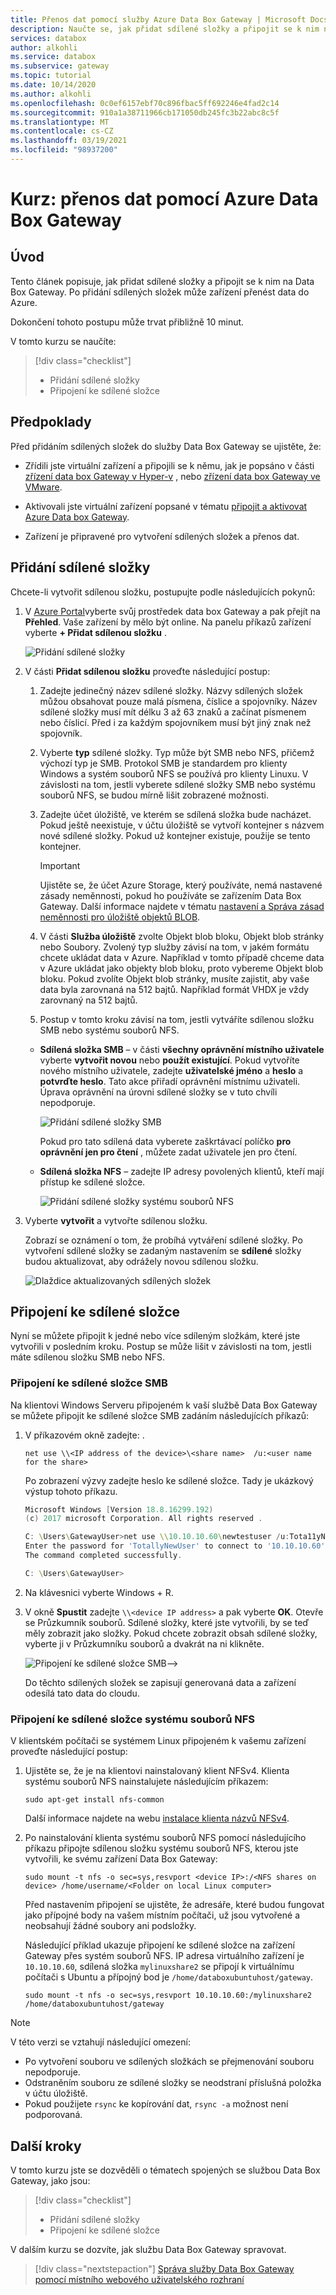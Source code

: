 ```yaml
---
title: Přenos dat pomocí služby Azure Data Box Gateway | Microsoft Docs
description: Naučte se, jak přidat sdílené složky a připojit se k nim na Azure Data Box Gateway a že vaše zařízení Data Box Gateway může přenášet data do Azure.
services: databox
author: alkohli
ms.service: databox
ms.subservice: gateway
ms.topic: tutorial
ms.date: 10/14/2020
ms.author: alkohli
ms.openlocfilehash: 0c0ef6157ebf70c896fbac5ff692246e4fad2c14
ms.sourcegitcommit: 910a1a38711966cb171050db245fc3b22abc8c5f
ms.translationtype: MT
ms.contentlocale: cs-CZ
ms.lasthandoff: 03/19/2021
ms.locfileid: "98937200"
---
```

# <a name="tutorial-transfer-data-with-azure-data-box-gateway"></a>Kurz: přenos dat pomocí Azure Data Box Gateway


## <a name="introduction"></a>Úvod

Tento článek popisuje, jak přidat sdílené složky a připojit se k nim na Data Box Gateway. Po přidání sdílených složek může zařízení přenést data do Azure.

Dokončení tohoto postupu může trvat přibližně 10 minut.

V tomto kurzu se naučíte:

> [!div class="checklist"]
>
> * Přidání sdílené složky
> * Připojení ke sdílené složce

## <a name="prerequisites"></a>Předpoklady

Před přidáním sdílených složek do služby Data Box Gateway se ujistěte, že:

- Zřídili jste virtuální zařízení a připojili se k němu, jak je popsáno v části [zřízení data box Gateway v Hyper-v](data-box-gateway-deploy-provision-hyperv.md) , nebo [zřízení data box Gateway ve VMware](data-box-gateway-deploy-provision-vmware.md).

- Aktivovali jste virtuální zařízení popsané v tématu [připojit a aktivovat Azure Data box Gateway](data-box-gateway-deploy-connect-setup-activate.md).

- Zařízení je připravené pro vytvoření sdílených složek a přenos dat.

## <a name="add-a-share"></a>Přidání sdílené složky

Chcete-li vytvořit sdílenou složku, postupujte podle následujících pokynů:

1. V [Azure Portal](https://portal.azure.com/)vyberte svůj prostředek data box Gateway a pak přejít na **Přehled**. Vaše zařízení by mělo být online. Na panelu příkazů zařízení vyberte **+ Přidat sdílenou složku** .
   
   ![Přidání sdílené složky](./media/data-box-gateway-deploy-add-shares/click-add-share.png)

4. V části **Přidat sdílenou složku** proveďte následující postup:

    1. Zadejte jedinečný název sdílené složky. Názvy sdílených složek můžou obsahovat pouze malá písmena, číslice a spojovníky. Název sdílené složky musí mít délku 3 až 63 znaků a začínat písmenem nebo číslicí. Před i za každým spojovníkem musí být jiný znak než spojovník.
    
    2. Vyberte **typ** sdílené složky. Typ může být SMB nebo NFS, přičemž výchozí typ je SMB. Protokol SMB je standardem pro klienty Windows a systém souborů NFS se používá pro klienty Linuxu. V závislosti na tom, jestli vyberete sdílené složky SMB nebo systému souborů NFS, se budou mírně lišit zobrazené možnosti.

    3. Zadejte účet úložiště, ve kterém se sdílená složka bude nacházet. Pokud ještě neexistuje, v účtu úložiště se vytvoří kontejner s názvem nové sdílené složky. Pokud už kontejner existuje, použije se tento kontejner.
       > [!IMPORTANT]
       > Ujistěte se, že účet Azure Storage, který používáte, nemá nastavené zásady neměnnosti, pokud ho používáte se zařízením Data Box Gateway. Další informace najdete v tématu [nastavení a Správa zásad neměnnosti pro úložiště objektů BLOB](../storage/blobs/storage-blob-immutability-policies-manage.md).
    
    4. V části **Služba úložiště** zvolte Objekt blob bloku, Objekt blob stránky nebo Soubory. Zvolený typ služby závisí na tom, v jakém formátu chcete ukládat data v Azure. Například v tomto případě chceme data v Azure ukládat jako objekty blob bloku, proto vybereme Objekt blob bloku. Pokud zvolíte Objekt blob stránky, musíte zajistit, aby vaše data byla zarovnaná na 512 bajtů. Například formát VHDX je vždy zarovnaný na 512 bajtů.
   
    5. Postup v tomto kroku závisí na tom, jestli vytváříte sdílenou složku SMB nebo systému souborů NFS.
     
    - **Sdílená složka SMB** – v části **všechny oprávnění místního uživatele** vyberte **vytvořit novou** nebo **použít existující**. Pokud vytvoříte nového místního uživatele, zadejte **uživatelské jméno** a **heslo** a **potvrďte heslo**. Tato akce přiřadí oprávnění místnímu uživateli. Úprava oprávnění na úrovni sdílené složky se v tuto chvíli nepodporuje.
    
        ![Přidání sdílené složky SMB](./media/data-box-gateway-deploy-add-shares/add-share-smb-1.png)
        
        Pokud pro tato sdílená data vyberete zaškrtávací políčko **pro oprávnění jen pro čtení** , můžete zadat uživatele jen pro čtení.
        
    - **Sdílená složka NFS** – zadejte IP adresy povolených klientů, kteří mají přístup ke sdílené složce.

        ![Přidání sdílené složky systému souborů NFS](./media/data-box-gateway-deploy-add-shares/add-share-nfs-1.png)
   
9. Vyberte **vytvořit** a vytvořte sdílenou složku.
    
    Zobrazí se oznámení o tom, že probíhá vytváření sdílené složky. Po vytvoření sdílené složky se zadaným nastavením se **sdílené** složky budou aktualizovat, aby odrážely novou sdílenou složku.
    
    ![Dlaždice aktualizovaných sdílených složek](./media/data-box-gateway-deploy-add-shares/updated-list-of-shares.png) 

## <a name="connect-to-the-share"></a>Připojení ke sdílené složce

Nyní se můžete připojit k jedné nebo více sdíleným složkám, které jste vytvořili v posledním kroku. Postup se může lišit v závislosti na tom, jestli máte sdílenou složku SMB nebo NFS.

### <a name="connect-to-an-smb-share"></a>Připojení ke sdílené složce SMB

Na klientovi Windows Serveru připojeném k vaší službě Data Box Gateway se můžete připojit ke sdílené složce SMB zadáním následujících příkazů:


1. V příkazovém okně zadejte: .

    `net use \\<IP address of the device>\<share name>  /u:<user name for the share>`

    Po zobrazení výzvy zadejte heslo ke sdílené složce. Tady je ukázkový výstup tohoto příkazu.

    ```powershell
    Microsoft Windows [Version 18.8.16299.192) 
    (c) 2017 microsoft Corporation. All rights reserved . 
    
    C: \Users\GatewayUser>net use \\10.10.10.60\newtestuser /u:Tota11yNewUser 
    Enter the password for 'TotallyNewUser' to connect to '10.10.10.60'  
    The command completed successfully. 
    
    C: \Users\GatewayUser>
    ```   


2. Na klávesnici vyberte Windows + R. 
3. V okně **Spustit** zadejte `\\<device IP address>` a pak vyberte **OK**. Otevře se Průzkumník souborů. Sdílené složky, které jste vytvořili, by se teď měly zobrazit jako složky. Pokud chcete zobrazit obsah sdílené složky, vyberte ji v Průzkumníku souborů a dvakrát na ni klikněte.
 
    ![Připojení ke sdílené složce SMB](./media/data-box-gateway-deploy-add-shares/connect-to-share2.png)-->

    Do těchto sdílených složek se zapisují generovaná data a zařízení odesílá tato data do cloudu.

### <a name="connect-to-an-nfs-share"></a>Připojení ke sdílené složce systému souborů NFS

V klientském počítači se systémem Linux připojeném k vašemu zařízení proveďte následující postup:

1. Ujistěte se, že je na klientovi nainstalovaný klient NFSv4. Klienta systému souborů NFS nainstalujete následujícím příkazem:

   `sudo apt-get install nfs-common`

    Další informace najdete na webu [instalace klienta názvů NFSv4](https://help.ubuntu.com/community/SettingUpNFSHowTo#NFSv4_client).

2. Po nainstalování klienta systému souborů NFS pomocí následujícího příkazu připojte sdílenou složku systému souborů NFS, kterou jste vytvořili, ke svému zařízení Data Box Gateway:

   `sudo mount -t nfs -o sec=sys,resvport <device IP>:/<NFS shares on device> /home/username/<Folder on local Linux computer>`

    Před nastavením připojení se ujistěte, že adresáře, které budou fungovat jako přípojné body na vašem místním počítači, už jsou vytvořené a neobsahují žádné soubory ani podsložky.

    Následující příklad ukazuje připojení ke sdílené složce na zařízení Gateway přes systém souborů NFS. IP adresa virtuálního zařízení je `10.10.10.60`, sdílená složka `mylinuxshare2` se připojí k virtuálnímu počítači s Ubuntu a přípojný bod je `/home/databoxubuntuhost/gateway`.

    `sudo mount -t nfs -o sec=sys,resvport 10.10.10.60:/mylinuxshare2 /home/databoxubuntuhost/gateway`

> [!NOTE] 
> V této verzi se vztahují následující omezení:
> - Po vytvoření souboru ve sdílených složkách se přejmenování souboru nepodporuje.
> - Odstraněním souboru ze sdílené složky se neodstraní příslušná položka v účtu úložiště.
> - Pokud použijete `rsync` ke kopírování dat, `rsync -a` možnost není podporovaná.

## <a name="next-steps"></a>Další kroky

V tomto kurzu jste se dozvěděli o tématech spojených se službou Data Box Gateway, jako jsou:

> [!div class="checklist"]
> * Přidání sdílené složky
> * Připojení ke sdílené složce


V dalším kurzu se dozvíte, jak službu Data Box Gateway spravovat.

> [!div class="nextstepaction"]
> [Správa služby Data Box Gateway pomocí místního webového uživatelského rozhraní](https://aka.ms/dbg-docs)